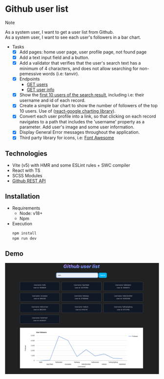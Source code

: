 # Github user list

> [!NOTE]    
> As a system user, I want to get a user list from Github. <br>
> As a system user, I want to see each user's followers in a bar chart. <br>

- Tasks
  - [x] Add pages: home user page, user profile page, not found page
  - [x] Add a text input field and a button.
  - [x] Add a validator that verifies that the user's search text has a minimum of 4 characters, and does not allow searching for non-pemessive words (i.e: tanvir).
  - [x] Endpoints
    - [GET users](https://docs.github.com/en/rest/search/search?apiVersion=2022-11-28#search-users)
    - [GET user info](https://docs.github.com/en/rest/users/users?apiVersion=2022-11-28#get-a-user)
  - [x] Show the <ins>first 10 users of the search result</ins>, including i.e: their username and id of each record.
  - [x] Create a simple bar chart to show the number of followers of the top 10 users. Use of ([react-google charting library](https://www.react-google-charts.com/)).
  - [x] Convert each user profile into a link, so that clicking on each record navigates to a path that includes the 'username' property as a parameter. Add user's image and some user information.
  - [x] Display General Error messages throughout the application.
  - [x] Third party library for icons, i.e: [Font Awesome](https://fontawesome.com/v5/docs/web/use-with/react)

## Technologies

- Vite (v5) with HMR and some ESLint rules + SWC compiler
- React with TS
- SCSS Modules
- [Github REST API](https://docs.github.com/en/rest?apiVersion=2022-11-28)

## Installation

- Requirements
  - Node: v18+
  - Npm
- Execution
  ```bash
  npm install
  npm run dev
  ```

## Demo

<p align='center'><img src='./doc/demo.png'></p>
